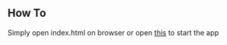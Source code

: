 ## How To
Simply open index.html on browser or open [this](https://pain-t.vercel.app/) to start the app
